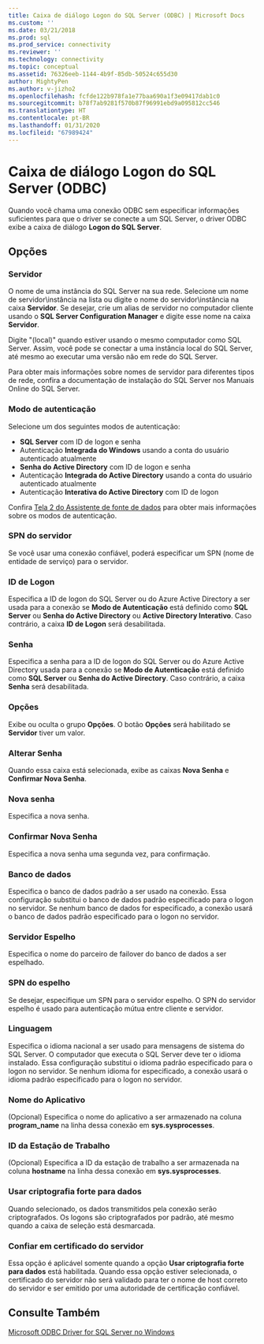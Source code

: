 ```yaml
---
title: Caixa de diálogo Logon do SQL Server (ODBC) | Microsoft Docs
ms.custom: ''
ms.date: 03/21/2018
ms.prod: sql
ms.prod_service: connectivity
ms.reviewer: ''
ms.technology: connectivity
ms.topic: conceptual
ms.assetid: 76326eeb-1144-4b9f-85db-50524c655d30
author: MightyPen
ms.author: v-jizho2
ms.openlocfilehash: fcfde122b978fa1e77baa690a1f3e09417dab1c0
ms.sourcegitcommit: b78f7ab9281f570b87f96991ebd9a095812cc546
ms.translationtype: HT
ms.contentlocale: pt-BR
ms.lasthandoff: 01/31/2020
ms.locfileid: "67989424"
---
```

# <a name="sql-server-login-dialog-box-odbc"></a>Caixa de diálogo Logon do SQL Server (ODBC)

Quando você chama uma conexão ODBC sem especificar informações suficientes para que o driver se conecte a um SQL Server, o driver ODBC exibe a caixa de diálogo **Logon do SQL Server**.

## <a name="options"></a>Opções

### <a name="server"></a>Servidor

O nome de uma instância do SQL Server na sua rede. Selecione um nome de servidor\instância na lista ou digite o nome do servidor\instância na caixa **Servidor**. Se desejar, crie um alias de servidor no computador cliente usando o **SQL Server Configuration Manager** e digite esse nome na caixa **Servidor**.

Digite "(local)" quando estiver usando o mesmo computador como SQL Server. Assim, você pode se conectar a uma instância local do SQL Server, até mesmo ao executar uma versão não em rede do SQL Server.

Para obter mais informações sobre nomes de servidor para diferentes tipos de rede, confira a documentação de instalação do SQL Server nos Manuais Online do SQL Server.

### <a name="authentication-mode"></a>Modo de autenticação

Selecione um dos seguintes modos de autenticação:
- **SQL Server** com ID de logon e senha
- Autenticação **Integrada do Windows** usando a conta do usuário autenticado atualmente
- **Senha do Active Directory** com ID de logon e senha
- Autenticação **Integrada do Active Directory** usando a conta do usuário autenticado atualmente
- Autenticação **Interativa do Active Directory** com ID de logon

Confira [Tela 2 do Assistente de fonte de dados](../../../connect/odbc/windows/dsn-wizard-2.md) para obter mais informações sobre os modos de autenticação.

### <a name="server-spn"></a>SPN do servidor

Se você usar uma conexão confiável, poderá especificar um SPN (nome de entidade de serviço) para o servidor.

### <a name="login-id"></a>ID de Logon

Especifica a ID de logon do SQL Server ou do Azure Active Directory a ser usada para a conexão se **Modo de Autenticação** está definido como **SQL Server** ou **Senha do Active Directory** ou **Active Directory Interativo**. Caso contrário, a caixa **ID de Logon** será desabilitada.

### <a name="password"></a>Senha

Especifica a senha para a ID de logon do SQL Server ou do Azure Active Directory usada para a conexão se **Modo de Autenticação** está definido como **SQL Server** ou **Senha do Active Directory**. Caso contrário, a caixa **Senha** será desabilitada.

### <a name="options"></a>Opções

Exibe ou oculta o grupo **Opções**. O botão **Opções** será habilitado se **Servidor** tiver um valor.

### <a name="change-password"></a>Alterar Senha

Quando essa caixa está selecionada, exibe as caixas **Nova Senha** e **Confirmar Nova Senha**.

### <a name="new-password"></a>Nova senha

Especifica a nova senha.

### <a name="confirm-new-password"></a>Confirmar Nova Senha

Especifica a nova senha uma segunda vez, para confirmação.

### <a name="database"></a>Banco de dados

Especifica o banco de dados padrão a ser usado na conexão. Essa configuração substitui o banco de dados padrão especificado para o logon no servidor. Se nenhum banco de dados for especificado, a conexão usará o banco de dados padrão especificado para o logon no servidor.

### <a name="mirror-server"></a>Servidor Espelho

Especifica o nome do parceiro de failover do banco de dados a ser espelhado.

### <a name="mirror-spn"></a>SPN do espelho

Se desejar, especifique um SPN para o servidor espelho. O SPN do servidor espelho é usado para autenticação mútua entre cliente e servidor.

### <a name="language"></a>Linguagem

Especifica o idioma nacional a ser usado para mensagens de sistema do SQL Server. O computador que executa o SQL Server deve ter o idioma instalado. Essa configuração substitui o idioma padrão especificado para o logon no servidor. Se nenhum idioma for especificado, a conexão usará o idioma padrão especificado para o logon no servidor.

### <a name="application-name"></a>Nome do Aplicativo

(Opcional) Especifica o nome do aplicativo a ser armazenado na coluna **program_name** na linha dessa conexão em **sys.sysprocesses**.

### <a name="workstation-id"></a>ID da Estação de Trabalho

(Opcional) Especifica a ID da estação de trabalho a ser armazenada na coluna **hostname** na linha dessa conexão em **sys.sysprocesses**.

### <a name="use-strong-encryption-for-data"></a>Usar criptografia forte para dados

Quando selecionado, os dados transmitidos pela conexão serão criptografados. Os logons são criptografados por padrão, até mesmo quando a caixa de seleção está desmarcada.

### <a name="trust-server-certificate"></a>Confiar em certificado do servidor

Essa opção é aplicável somente quando a opção **Usar criptografia forte para dados** está habilitada. Quando essa opção estiver selecionada, o certificado do servidor não será validado para ter o nome de host correto do servidor e ser emitido por uma autoridade de certificação confiável.

## <a name="see-also"></a>Consulte Também

[Microsoft ODBC Driver for SQL Server no Windows](../../../connect/odbc/windows/microsoft-odbc-driver-for-sql-server-on-windows.md)
